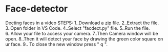 # Face-detector
Decting faces in a video
STEPS:
1..Download a zip file.
2..Extract the file.
3..Open folder in VS Code.
4..Select "facdect.py" file.
5..Run the file.
6..Allow your file to access your camera.
7..Then Camera window will be open.
8..Then it will detect your face by drawing the green color square on ur face.
9.. To close the new window press " q ".
